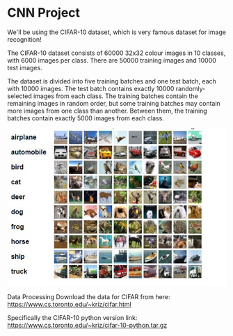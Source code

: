 # CNN Project
We'll be using the CIFAR-10 dataset, which is very famous dataset for image recognition!

The CIFAR-10 dataset consists of 60000 32x32 colour images in 10 classes, with 6000 images per class. There are 50000 training images and 10000 test images.

The dataset is divided into five training batches and one test batch, each with 10000 images. The test batch contains exactly 10000 randomly-selected images from each class. The training batches contain the remaining images in random order, but some training batches may contain more images from one class than another. Between them, the training batches contain exactly 5000 images from each class.

<img src = "cifar-10-data\img.png.jpg">

Data Processing
Download the data for CIFAR from here: https://www.cs.toronto.edu/~kriz/cifar.html

Specifically the CIFAR-10 python version link: https://www.cs.toronto.edu/~kriz/cifar-10-python.tar.gz
